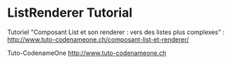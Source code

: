 ListRenderer Tutorial
=====================

Tutoriel "Composant List et son renderer : vers des listes plus complexes" : 
http://www.tuto-codenameone.ch/composant-list-et-renderer/

Tuto-CodenameOne
http://www.tuto-codenameone.ch
